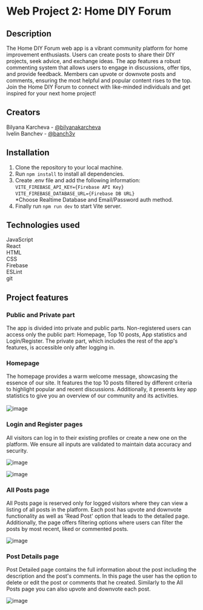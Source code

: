 # Web Project 2: Home DIY Forum

## Description

The Home DIY Forum web app is a vibrant community platform for home improvement enthusiasts. Users can create posts to share their DIY projects, seek advice, and exchange ideas. The app features a robust commenting system that allows users to engage in discussions, offer tips, and provide feedback. Members can upvote or downvote posts and comments, ensuring the most helpful and popular content rises to the top. Join the Home DIY Forum to connect with like-minded individuals and get inspired for your next home project!

## Creators

Bilyana Karcheva - [@bilyanakarcheva](https://github.com/bilyanakarcheva)<br>
Ivelin Banchev - [@banch3v](https://github.com/banch3v/)<br>

## Installation

1. Clone the repository to your local machine.
2. Run `npm install` to install all dependencies.
3. Create .env file and add the following information:<br>
   `VITE_FIREBASE_API_KEY={Firebase API Key}`<br>
   `VITE_FIREBASE_DATABASE_URL={Firebase DB URL}`</br>
   \*Choose Realtime Database and Email/Password auth method.
4. Finally run `npm run dev` to start Vite server.

## Technologies used

JavaScript<br>
React<br>
HTML<br>
CSS<br>
Firebase<br>
ESLint<br>
git<br>

## Project features

### Public and Private part

The app is divided into private and public parts. Non-registered users can access only the public part: Homepage, Top 10 posts, App statistics and Login/Register. The private part, which includes the rest of the app's features, is accessible only after logging in.

### Homepage
The homepage provides a warm welcome message, showcasing the essence of our site. It features the top 10 posts filtered by different criteria to highlight popular and recent discussions. Additionally, it presents key app statistics to give you an overview of our community and its activities.<br><br>
![image](https://github.com/A58-JS-Team-07/web-project-2/assets/77446631/a9a40c07-66e8-4d77-94b7-b17c3c9a5580)

### Login and Register pages

All visitors can log in to their existing profiles or create a new one on the platform. We ensure all inputs are validated to maintain data accuracy and security.

![image](https://github.com/A58-JS-Team-07/web-project-2/assets/77446631/17cd8324-16d5-4f24-bb98-157575554bbc)

![image](https://github.com/A58-JS-Team-07/web-project-2/assets/77446631/081a6a98-49d7-4d8c-b2d7-0e09efbc4584)

### All Posts page

All Posts page is reserved only for logged visitors where they can view a listing of all posts in the platform. Each post has upvote and downvote functionality as well as 'Read Post' option that leads to the detailed page. Additionally, the page offers filtering options where users can filter the posts by most recent, liked or commented posts.

![image](https://github.com/A58-JS-Team-07/web-project-2/assets/77446631/8b4ca5dd-b32d-4b24-b3f0-5c977ae366bd)

### Post Details page

Post Detailed page contains the full information about the post including the description and the post's comments. In this page the user has the option to delete or edit the post or comments that he created. Similarly to the All Posts page you can also upvote and downvote each post.

![image](https://github.com/A58-JS-Team-07/web-project-2/assets/77446631/71a6f0e1-c132-4801-aa45-437570950f7e)



